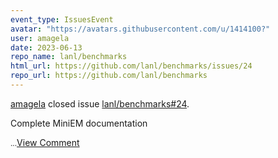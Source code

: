 ```yaml
---
event_type: IssuesEvent
avatar: "https://avatars.githubusercontent.com/u/1414100?"
user: amagela
date: 2023-06-13
repo_name: lanl/benchmarks
html_url: https://github.com/lanl/benchmarks/issues/24
repo_url: https://github.com/lanl/benchmarks
---
```


<a href='https://github.com/amagela' target='_blank'>amagela</a> closed issue <a href='https://github.com/lanl/benchmarks/issues/24' target='_blank'>lanl/benchmarks#24</a>.

<p>Complete MiniEM documentation </p><small>...</small><a href='https://github.com/lanl/benchmarks/issues/24' target='_blank'>View Comment</a>